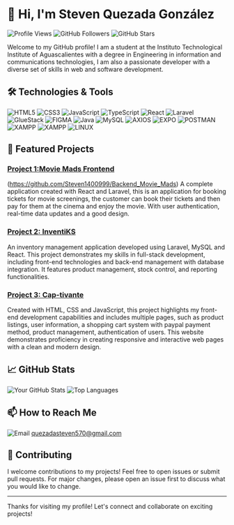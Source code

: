 # 👋 Hi, I'm Steven Quezada González

![Profile Views](https://komarev.com/ghpvc/?username=Steven1400999&color=blue)
![GitHub Followers](https://img.shields.io/github/followers/Steven1400999?label=Follow&style=social)
![GitHub Stars](https://img.shields.io/github/stars/Steven1400999?label=Stars&style=social)

Welcome to my GitHub profile! I am a student at the Instituto Technological Institute of Aguascalientes with a degree in Engineering in information and communications technologies, I am also a passionate developer with a diverse set of skills in web and software development.

## 🛠️ Technologies & Tools

![HTML5](https://img.shields.io/badge/-HTML5-E34F26?style=flat&logo=html5&logoColor=white)
![CSS3](https://img.shields.io/badge/-CSS3-1572B6?style=flat&logo=css3)
![JavaScript](https://img.shields.io/badge/-JavaScript-F7DF1E?style=flat&logo=javascript&logoColor=black)
![TypeScript](https://img.shields.io/badge/-TypeScript-007ACC?style=flat&logo=typescript)
![React](https://img.shields.io/badge/-React-61DAFB?style=flat&logo=react&logoColor=black)
![Laravel](https://img.shields.io/badge/-Laravel-FF2D20?style=flat&logo=laravel&logoColor=white)
![GlueStack](https://img.shields.io/badge/-GlueStack-333333?style=flat&logo=gluestack)
![FIGMA](https://img.shields.io/badge/Figma-F24E1E?style=flat&logo=figma&logoColor=white)
![Java](https://img.shields.io/badge/-Java-007396?style=flat&logo=java&logoColor=white)
![MySQL](https://img.shields.io/badge/-MySQL-4479A1?style=flat&logo=mysql&logoColor=white)
![AXIOS](https://img.shields.io/badge/axios-671ddf?&style=flat&logo=axios&logoColor=white)
![EXPO](https://img.shields.io/badge/Expo-1B1F23?style=flat&logo=expo&logoColor=white)
![POSTMAN](https://img.shields.io/badge/Postman-FF6C37?style=flat&logo=Postman&logoColor=white)
![XAMPP](https://img.shields.io/badge/Xampp-F37623?style=flat&logo=xampp&logoColor=white)
![XAMPP](https://img.shields.io/badge/Xampp-F37623?style=flat&logo=xampp&logoColor=white)
![LINUX](https://img.shields.io/badge/Linux-FCC624?style=flat&logo=linux&logoColor=black)

## 🌟 Featured Projects

### [Project 1:Movie Mads Frontend](https://github.com/Steven1400999/Frontend_Movie_Mads)
(https://github.com/Steven1400999/Backend_Movie_Mads)
A complete application created with React and Laravel, this is an application for booking tickets for movie screenings, the customer can book their tickets and then pay for them at the cinema and enjoy the movie. With user authentication, real-time data updates and a good design.

### [Project 2: InventiKS](https://github.com/Steven1400999/Proyecto_Inventario)
An inventory management application developed using Laravel, MySQL and React. This project demonstrates my skills in full-stack development, including front-end technologies and back-end management with database integration. It features product management, stock control, and reporting functionalities.

### [Project 3: Cap-tivante](https://github.com/Steven1400999/cap-tivante.github.io)
Created with HTML, CSS and JavaScript, this project highlights my front-end development capabilities and includes multiple pages, such as product listings, user information, a shopping cart system with paypal payment method, product management, authentication of users. This website demonstrates proficiency in creating responsive and interactive web pages with a clean and modern design.
## 📈 GitHub Stats

![Your GitHub Stats](https://github-readme-stats.vercel.app/api?username=Steven1400999&show_icons=true&hide_border=true&theme=radical)
![Top Languages](https://github-readme-stats.vercel.app/api/top-langs/?username=Steven1400999&layout=compact&hide_border=true)

## 📫 How to Reach Me

![Email](https://img.shields.io/badge/Gmail-D14836?style=for-the-badge&logo=gmail&logoColor=white)
quezadasteven570@gmail.com

## 🤝 Contributing

I welcome contributions to my projects! Feel free to open issues or submit pull requests. For major changes, please open an issue first to discuss what you would like to change.

---

Thanks for visiting my profile! Let's connect and collaborate on exciting projects!
